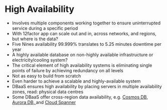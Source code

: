 # High Availability

* Involves multiple components working together to ensure uninterrupted service during a specific period
* With 12factor app can scale out and in, across networks, and regions, but where is the data?
* Five Nines availability 99.999% translates to 5.25 minutes downtime per year
* A highly available database on non-highly available infrastructure or electricity/cooling system?
* The critical element of high availability systems is eliminating single points of failure by achieving redundancy on all levels
* Not as easy to build from scratch
* Even harder to achieve a scalable and highly-available system
* DBaaS ensures high availability by placing servers in multiple availability zones, read: physical data centres
* Some DBaaS offer cross-region data availability, e.g. [Cosmos DB](https://docs.microsoft.com/en-us/azure/cosmos-db/distribute-data-globally), [Aurora DB, ](https://aws.amazon.com/rds/aurora/global-database/)and [Cloud Spanner](https://cloud.google.com/blog/products/gcp/with-multi-region-support-in-cloud-spanner-have-your-cake-and-eat-it-too)

